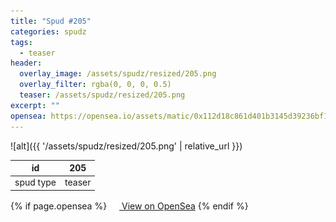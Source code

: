 ```yaml
---
title: "Spud #205"
categories: spudz
tags:
  - teaser
header:
  overlay_image: /assets/spudz/resized/205.png
  overlay_filter: rgba(0, 0, 0, 0.5)
  teaser: /assets/spudz/resized/205.png
excerpt: ""
opensea: https://opensea.io/assets/matic/0x112d18c861d401b3145d39236bf149f01e18beed/205
---
```

![alt]({{ '/assets/spudz/resized/205.png' | relative_url }})

| id | 205 |
|-|-|
| spud type | teaser |

{% if page.opensea %}
<a href="{{page.opensea}}" class="btn btn--info" onclick="window.open(this.href, '_blank'); return false;"><img src="/assets/images/opensea.svg" width="16px"><span>  View on OpenSea</span></a>
{% endif %}
